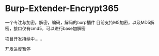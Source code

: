 # Burp-Extender-Encrypt365
一个专注与加密，解密，编码，解码的burp插件
目前支持M5加密，以及MD5解密，接口仅有cmd5，可以进行base加解密

项目开发持续中……

开发进度暂停
